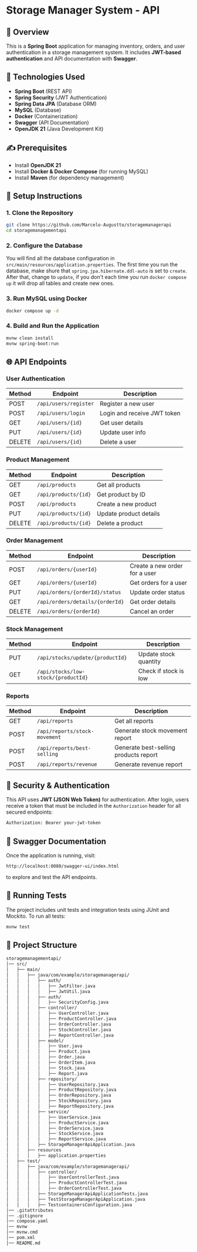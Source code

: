 # Storage Manager System - API

## 📖 Overview
This is a **Spring Boot** application for managing inventory, orders, and user authentication in a storage management system. It includes **JWT-based authentication** and API documentation with **Swagger**.

## 🚀 Technologies Used 
- **Spring Boot** (REST API)
- **Spring Security** (JWT Authentication)
- **Spring Data JPA** (Database ORM)
- **MySQL** (Database)
- **Docker** (Containerization)
- **Swagger** (API Documentation)
- **OpenJDK 21** (Java Development Kit)

## ✍️ Prerequisites 
- Install **OpenJDK 21**
- Install **Docker & Docker Compose** (for running MySQL)
- Install **Maven** (for dependency management)

## 📜 Setup Instructions

### 1. Clone the Repository
```sh
git clone https://github.com/Marcelo-Augustto/storagemanagerapi
cd storagemanagementapi
```

### 2. Configure the Database
You will find all the database configuration in `src/main/resources/application.properties`. The first time you run the database, make shure that `spring.jpa.hibernate.ddl-auto` is set to `create`. After that, change to `update`, if you don't each time you run `docker compose up` it will drop all tables and create new ones.


### 3. Run MySQL using Docker
```sh
docker compose up -d
```

### 4. Build and Run the Application
```sh
mvnw clean install
mvnw spring-boot:run
```

## 🌐 API Endpoints 

### User Authentication
| Method | Endpoint | Description |
|--------|---------|-------------|
| POST | `/api/users/register` | Register a new user |
| POST | `/api/users/login` | Login and receive JWT token |
| GET | `/api/users/{id}` | Get user details |
| PUT | `/api/users/{id}` | Update user info |
| DELETE | `/api/users/{id}` | Delete a user |

### Product Management
| Method | Endpoint | Description |
|--------|---------|-------------|
| GET | `/api/products` | Get all products |
| GET | `/api/products/{id}` | Get product by ID |
| POST | `/api/products` | Create a new product |
| PUT | `/api/products/{id}` | Update product details |
| DELETE | `/api/products/{id}` | Delete a product |

### Order Management
| Method | Endpoint | Description |
|--------|---------|-------------|
| POST | `/api/orders/{userId}` | Create a new order for a user |
| GET | `/api/orders/{userId}` | Get orders for a user |
| PUT | `/api/orders/{orderId}/status` | Update order status |
| GET | `/api/orders/details/{orderId}` | Get order details |
| DELETE | `/api/orders/{orderId}` | Cancel an order |

### Stock Management
| Method | Endpoint | Description |
|--------|---------|-------------|
| PUT | `/api/stocks/update/{productId}` | Update stock quantity |
| GET | `/api/stocks/low-stock/{productId}` | Check if stock is low |

### Reports
| Method | Endpoint | Description |
|--------|---------|-------------|
| GET | `/api/reports` | Get all reports |
| POST | `/api/reports/stock-movement` | Generate stock movement report |
| POST | `/api/reports/best-selling` | Generate best-selling products report |
| POST | `/api/reports/revenue` | Generate revenue report |

## 🔐 Security & Authentication 
This API uses **JWT (JSON Web Token)** for authentication. After login, users receive a token that must be included in the `Authorization` header for all secured endpoints:
```sh
Authorization: Bearer your-jwt-token
```


## 📄 Swagger Documentation 
Once the application is running, visit:
```
http://localhost:8080/swagger-ui/index.html
```
to explore and test the API endpoints.



## 🧪 Running Tests 
The project includes unit tests and integration tests using JUnit and Mockito. To run all tests:
```sh
mvnw test
```


## 📁 Project Structure 
```sh
storagemanagementapi/
│── src/
│   ├── main/
│   │   ├── java/com/example/storagemanagerapi/
│   │   │   ├── auth/
│   │   │   │   ├── JwtFilter.java
│   │   │   │   ├── JwtUtil.java
│   │   │   ├── auth/
│   │   │   │   ├── SecurityConfig.java
│   │   │   ├── controller/
│   │   │   │   ├── UserController.java
│   │   │   │   ├── ProductController.java
│   │   │   │   ├── OrderController.java
│   │   │   │   ├── StockController.java
│   │   │   │   ├── ReportController.java
│   │   │   ├── model/
│   │   │   │   ├── User.java
│   │   │   │   ├── Product.java
│   │   │   │   ├── Order.java
│   │   │   │   ├── OrderItem.java
│   │   │   │   ├── Stock.java
│   │   │   │   ├── Report.java
│   │   │   ├── repository/
│   │   │   │   ├── UserRepository.java
│   │   │   │   ├── ProductRepository.java
│   │   │   │   ├── OrderRepository.java
│   │   │   │   ├── StockRepository.java
│   │   │   │   ├── ReportRepository.java
│   │   │   ├── service/
│   │   │   │   ├── UserService.java
│   │   │   │   ├── ProductService.java
│   │   │   │   ├── OrderService.java
│   │   │   │   ├── StockService.java
│   │   │   │   ├── ReportService.java
│   │   │   ├── StorageManagerApiApplication.java
│   │   ├── resources 
│   │   │   ├── application.properties
│   ├── test/
│   │   ├── java/com/example/storagemanagerapi/
│   │   │   ├── controller/
│   │   │   │   ├── UserControllerTest.java
│   │   │   │   ├── ProductControllerTest.java
│   │   │   │   ├── OrderControllerTest.java
│   │   │   ├── StorageManagerApiApplicationTests.java
│   │   │   ├── TestStorageManagerApiApplication.java
│   │   │   ├── TestcontainersConfiguration.java   
│── .gitattributes 
│── .gitignore
│── compose.yaml
│── mvnw
│── mvnw.cmd
│── pom.xml
│── README.md
```
